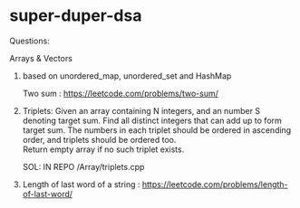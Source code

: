 # super-duper-dsa


Questions:

Arrays & Vectors

1. based on unordered_map, unordered_set and HashMap

	Two sum : https://leetcode.com/problems/two-sum/

2. Triplets:
	Given an array containing N integers, and an number S denoting target sum.
	Find all distinct integers that can add up to form target sum. The numbers in each triplet should be ordered in ascending order, and triplets should be ordered too. 	
	Return empty array if no such triplet exists.

	SOL: IN REPO /Array/triplets.cpp
	
3. Length of last word of a string  :  https://leetcode.com/problems/length-of-last-word/


